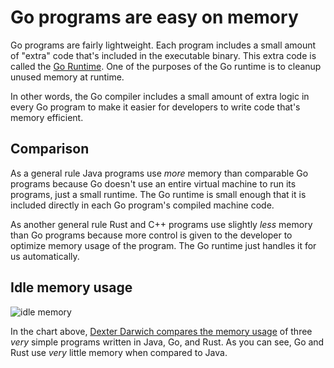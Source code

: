 # Go programs are easy on memory

Go programs are fairly lightweight. Each program includes a small amount of "extra" code that's included in the executable binary. This extra code is called the [Go Runtime](https://go.dev/doc/faq#runtime). One of the purposes of the Go runtime is to cleanup unused memory at runtime.

In other words, the Go compiler includes a small amount of extra logic in every Go program to make it easier for developers to write code that's memory efficient.

## Comparison

As a general rule Java programs use *more* memory than comparable Go programs because Go doesn't use an entire virtual machine to run its programs, just a small runtime. The Go runtime is small enough that it is included directly in each Go program's compiled machine code.

As another general rule Rust and C++ programs use slightly *less* memory than Go programs because more control is given to the developer to optimize memory usage of the program. The Go runtime just handles it for us automatically.

## Idle memory usage

![idle memory](https://miro.medium.com/max/1400/1*Ggs-bJxobwZmrbfuoWGpFw.png)

In the chart above, [Dexter Darwich compares the memory usage](https://medium.com/@dexterdarwich/comparison-between-java-go-and-rust-fdb21bd5fb7c) of three *very* simple programs written in Java, Go, and Rust. As you can see, Go and Rust use *very* little memory when compared to Java.